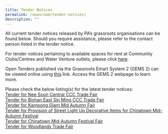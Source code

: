 ```yaml
---
title: Tender Notices
permalink: /newsroom/tender-notices/
description: ""
---
```

All current tender notices released by PA’s grassroots organisations can be found below. Should you require assistance, please refer to the contact person listed in the tender notice.

For tender notices pertaining to available spaces for rent at Community Clubs/Centres and Water Venture outlets, please click [here](/our-network/community-clubs/rentals).

Open Tenders published via the Grassroots Emart System 2 (GEMS 2) can be viewed online using [this](https://gems.pa.gov.sg/account/vendors) link. Access the GEMS 2 webpage to learn more.
<br>

Please check the below listing(s) for the latest tender notices: <br>
[Tender for Nee Soon Central CCC Trade Fair](/tender-details/nscccctradefair/)<br>
[Tender for Bishan East Sin Ming CCC Trade Fair](/tender-details/besmtradefair/)<br>
[Tender for Kampong Glam Mid Autumn Fair](/tender-details/kgmaffair/)<br>
[Tender for Provision of Street Light Up Decorative Items for Chinatown Mid-Autumn Festival](/tender-details/cfcmaf2023lightup) <br>
[Tender for Chinatown Mid-Autumn Festival Fair](/tender-details/cfcmaf2023)<br>
[Tender for Woodlands Trade Fair](/tender-details/woodlandsccc8jul2023) <br>